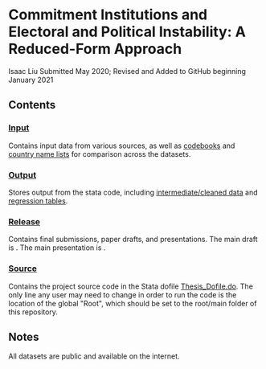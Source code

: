 # Commitment Institutions and Electoral and Political Instability: A Reduced-Form Approach

Isaac Liu
Submitted May 2020; Revised and Added to GitHub beginning January 2021

## Contents

### [Input](Input)

Contains input data from various sources, as well as [codebooks](Input/Codebooks) and [country name lists](Input/Country_Name_Lists) for comparison across the datasets.

### [Output]()

Stores output from the stata code, including [intermediate/cleaned data](Output/Intermediate_Data) and [regression tables](Output/Regressions).

### [Release](Release)

Contains final submissions, paper drafts, and presentations. The main draft is . The main presentation is .

### [Source](Source)

Contains the project source code in the Stata dofile [Thesis_Dofile.do](Source/Thesis_Dofile.do). The only line any user may need to change in order to run the code is the location of the global "Root", which should be set to the root/main folder of this repository.

## Notes

All datasets are public and available on the internet.
